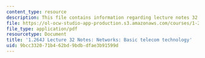 ```yaml
---
content_type: resource
description: This file contains information regarding lecture notes 32.
file: https://ol-ocw-studio-app-production.s3.amazonaws.com/courses/1-264j-database-internet-and-systems-integration-technologies-fall-2013/9bcc332071b462bd9bdbdfae3b91599d_MIT1_264JF13_lect_32.pdf
file_type: application/pdf
resourcetype: Document
title: '1.264J Lecture 32 Notes: Networks: Basic telecom technology'
uid: 9bcc3320-71b4-62bd-9bdb-dfae3b91599d
---
```

